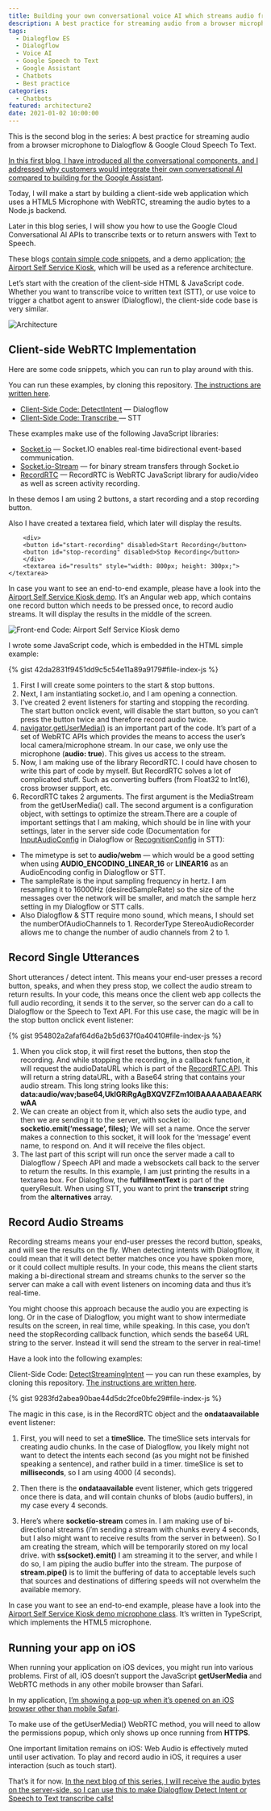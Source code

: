 ```yaml
---
title: Building your own conversational voice AI which streams audio from a browser microphone to a server (part II)
description: A best practice for streaming audio from a browser microphone to Dialogflow & Speech To Text. Your own conversational voice AI in a web application.
tags:
  - Dialogflow ES
  - Dialogflow
  - Voice AI
  - Google Speech to Text
  - Google Assistant
  - Chatbots
  - Best practice
categories:
  - Chatbots
featured: architecture2
date: 2021-01-02 10:00:00
---
```


This is the second blog in the series:
A best practice for streaming audio from a browser microphone to Dialogflow & Google Cloud Speech To Text.

[In this first blog, I have introduced all the conversational components, and I addressed why customers would integrate their own conversational AI compared to building for the Google Assistant](https://www.leeboonstra.dev/Chatbots/building-your-own-voice-ai-1/).

Today, I will make a start by building a client-side web application which uses a HTML5 Microphone with WebRTC, streaming the audio bytes to a Node.js backend.

<!--more-->

Later in this blog series, I will show you how to use the Google Cloud Conversational AI APIs to transcribe texts or to return answers with Text to Speech.

These blogs [contain simple code snippets](https://github.com/dialogflow/selfservicekiosk-audio-streaming/tree/master/examples), and a demo application; [the Airport Self Service Kiosk](https://github.com/dialogflow/selfservicekiosk-audio-streaming/), which will be used as a reference architecture.

Let’s start with the creation of the client-side HTML & JavaScript code. Whether you want to transcribe voice to written text (STT), or use voice to trigger a chatbot agent to answer (Dialogflow), the client-side code base is very similar.

![Architecture](architecture2.png)

## Client-side WebRTC Implementation

Here are some code snippets, which you can run to play around with this.

You can run these examples, by cloning this repository. [The instructions are written here](https://github.com/dialogflow/selfservicekiosk-audio-streaming/tree/master/examples).

* [Client-Side Code: DetectIntent](https://github.com/dialogflow/selfservicekiosk-audio-streaming/tree/master/examples/example1.html) — Dialogflow
* [Client-Side Code: Transcribe ](https://github.com/dialogflow/selfservicekiosk-audio-streaming/tree/master/examples/example4.html)— STT

These examples make use of the following JavaScript libraries:

* [Socket.io](https://www.npmjs.com/package/socket.io) — Socket.IO enables real-time bidirectional event-based communication.
* [Socket.io-Stream](https://www.npmjs.com/package/socket.io-stream) — for binary stream transfers through Socket.io
* [RecordRTC](https://github.com/muaz-khan/RecordRTC) — RecordRTC is WebRTC JavaScript library for audio/video as well as screen activity recording.

In these demos I am using 2 buttons, a start recording and a stop recording button.

Also I have created a textarea field, which later will display the results.

```
    <div>
    <button id="start-recording" disabled>Start Recording</button>
    <button id="stop-recording" disabled>Stop Recording</button>
    </div>
    <textarea id="results" style="width: 800px; height: 300px;"></textarea>
```

In case you want to see an end-to-end example, please have a look into the [Airport Self Service Kiosk demo](https://github.com/dialogflow/selfservicekiosk-audio-streaming/tree/master/client/src). It’s an Angular web app, which contains one record button which needs to be pressed once, to record audio streams. It will display the results in the middle of the screen.

![Front-end Code: Airport Self Service Kiosk demo](selfservicedesk.png)

I wrote some JavaScript code, which is embedded in the HTML simple example:

{% gist 42da2831f9451dd9c5c54e11a89a9179#file-index-js %}

1. First I will create some pointers to the start & stop buttons.
2. Next, I am instantiating socket.io, and I am opening a connection.
3. I’ve created 2 event listeners for starting and stopping the recording. The start button onclick event, will disable the start button, so you can’t press the button twice and therefore record audio twice.
4. [navigator.getUserMedia()](https://www.html5rocks.com/en/tutorials/getusermedia/intro/) is an important part of the code. It’s part of a set of WebRTC APIs which provides the means to access the user’s local camera/microphone stream. In our case, we only use the microphone (**audio: true**). This gives us access to the stream.
5. Now, I am making use of the library RecordRTC. I could have chosen to write this part of code by myself. But RecordRTC solves a lot of complicated stuff. Such as converting buffers (from Float32 to Int16), cross browser support, etc.
6. RecordRTC takes 2 arguments. The first argument is the MediaStream from the getUserMedia() call. The second argument is a configuration object, with settings to optimize the stream.There are a couple of important settings that I am making, which should be in line with your settings, later in the server side code (Documentation for [InputAudioConfig](https://cloud.google.com/dialogflow/docs/reference/rpc/google.cloud.dialogflow.v2beta1?utm_source=blog&utm_medium=partner&utm_campaign=CDR_lee_aiml_leedialogflowblog_personal_#google.cloud.dialogflow.v2beta1.InputAudioConfig) in Dialogflow or [RecognitionConfig](https://cloud.google.com/speech-to-text/docs/reference/rpc/google.cloud.speech.v1?utm_source=blog&utm_medium=partner&utm_campaign=CDR_lee_aiml_leedialogflowblog_personal_#recognitionconfig) in STT):

* The mimetype is set to **audio/webm** — which would be a good setting when using **AUDIO_ENCODING_LINEAR_16** or **LINEAR16** as an AudioEncoding config in Dialogflow or STT.
* The sampleRate is the input sampling frequency in hertz. I am resampling it to 16000Hz (desiredSampleRate) so the size of the messages over the network will be smaller, and match the sample herz setting in my Dialogflow or STT calls.
* Also Dialogflow & STT require mono sound, which means, I should set the numberOfAudioChannels to 1. RecorderType StereoAudioRecorder allows me to change the number of audio channels from 2 to 1.

## Record Single Utterances

Short utterances / detect intent. This means your end-user presses a record button, speaks, and when they press stop, we collect the audio stream to return results. In your code, this means once the client web app collects the full audio recording, it sends it to the server, so the server can do a call to Dialogflow or the Speech to Text API. For this use case, the magic will be in the stop button onclick event listener:

{% gist 954802a2afaf64d6a2b5d637f0a40410#file-index-js %}

 1. When you click stop, it will first reset the buttons, then stop the recording. And while stopping the recording, in a callback function, it will request the audioDataURL which is part of the [RecordRTC API](https://recordrtc.org/). This will return a string dataURL, with a Base64 string that contains your audio stream. This long string looks like this: **data:audio/wav;base64,UklGRiRgAgBXQVZFZm10IBAAAAABAAEARKwAA**
 2. We can create an object from it, which also sets the audio type, and then we are sending it to the server, with socket io: **socketio.emit(‘message’, files);** We will set a name. Once the server makes a connection to this socket, it will look for the ‘message’ event name, to respond on. And it will receive the files object.
 3. The last part of this script will run once the server made a call to Dialogflow / Speech API and made a websockets call back to the server to return the results. In this example, I am just printing the results in a textarea box. For Dialogflow, the **fulfillmentText** is part of the queryResult. When using STT, you want to print the **transcript** string from the **alternatives** array.

## Record Audio Streams

Recording streams means your end-user presses the record button, speaks, and will see the results on the fly. When detecting intents with Dialogflow, it could mean that it will detect better matches once you have spoken more, or it could collect multiple results. In your code, this means the client starts making a bi-directional stream and streams chunks to the server so the server can make a call with event listeners on incoming data and thus it’s real-time.

You might choose this approach because the audio you are expecting is long. Or in the case of Dialogflow, you might want to show intermediate results on the screen, in real time, while speaking. In this case, you don’t need the stopRecording callback function, which sends the base64 URL string to the server. Instead it will send the stream to the server in real-time!

Have a look into the following examples:

Client-Side Code: [DetectStreamingIntent](https://github.com/dialogflow/selfservicekiosk-audio-streaming/blob/master/examples/example2.html) — you can run these examples, by cloning this repository. [The instructions are written here](https://github.com/dialogflow/selfservicekiosk-audio-streaming/tree/master/examples).

{% gist 9283fd2abea90bae44d5dc2fce0bfe29#file-index-js %}

The magic in this case, is in the RecordRTC object and the **ondataavailable** event listener:

 1. First, you will need to set a **timeSlice.** The timeSlice sets intervals for creating audio chunks. In the case of Dialogflow, you likely might not want to detect the intents each second (as you might not be finished speaking a sentence), and rather build in a timer. timeSlice is set to **milliseconds**, so I am using 4000 (4 seconds).

 2. Then there is the **ondataavailable** event listener, which gets triggered once there is data, and will contain chunks of blobs (audio buffers), in my case every 4 seconds.

 3. Here’s where **socketio-stream** comes in. I am making use of bi-directional streams (i’m sending a stream with chunks every 4 seconds, but I also might want to receive results from the server in between). So I am creating the stream, which will be temporarily stored on my local drive. with **ss(socket).emit()** I am streaming it to the server, and while I do so, I am piping the audio buffer into the stream. The purpose of **stream.pipe()** is to limit the buffering of data to acceptable levels such that sources and destinations of differing speeds will not overwhelm the available memory.

In case you want to see an end-to-end example, please have a look into the [Airport Self Service Kiosk demo microphone class](https://github.com/dialogflow/selfservicekiosk-audio-streaming/blob/master/client/src/app/microphone/microphone.component.ts). It’s written in TypeScript, which implements the HTML5 microphone.

## Running your app on iOS

When running your application on iOS devices, you might run into various problems. First of all, iOS doesn’t support the JavaScript **getUserMedia** and WebRTC methods in any other mobile browser than Safari.

In my application, [I’m showing a pop-up when it’s opened on an iOS browser other than mobile Safari](https://github.com/dialogflow/selfservicekiosk-audio-streaming/blob/master/client/src/app/app.component.ts).

To make use of the getUserMedia() WebRTC method, you will need to allow the permissions popup, which only shows up once running from **HTTPS**.

One important limitation remains on iOS: Web Audio is effectively muted until user activation. To play and record audio in iOS, it requires a user interaction (such as touch start).

That’s it for now. [In the next blog of this series, I will receive the audio bytes on the server-side, so I can use this to make Dialogflow Detect Intent or Speech to Text transcribe calls!](https://www.leeboonstra.dev/Chatbots/building-your-own-voice-ai-3/)
